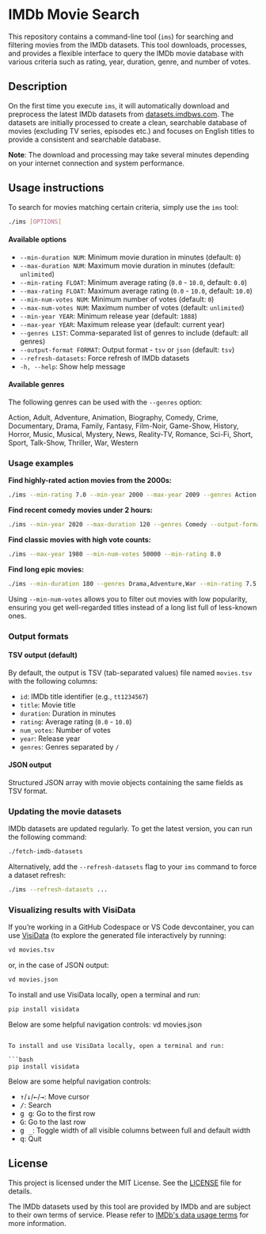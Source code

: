 # IMDb Movie Search

This repository contains a command-line tool (`ims`) for searching and filtering
movies from the IMDb datasets. This tool downloads, processes, and provides a
flexible interface to query the IMDb movie database with various criteria such
as rating, year, duration, genre, and number of votes.

## Description

On the first time you execute `ims`, it will automatically download and
preprocess the latest IMDb datasets from
[datasets.imdbws.com](https://datasets.imdbws.com). The datasets are initially
processed to create a clean, searchable database of movies (excluding TV series,
episodes etc.) and focuses on English titles to provide a consistent and
searchable database.

**Note**: The download and processing may take several minutes depending on your
internet connection and system performance.

## Usage instructions

To search for movies matching certain criteria, simply use the `ims` tool:

```bash
./ims [OPTIONS]
```

#### Available options

- `--min-duration NUM`: Minimum movie duration in minutes (default: `0`)
- `--max-duration NUM`: Maximum movie duration in minutes (default: `unlimited`)
- `--min-rating FLOAT`: Minimum average rating (`0.0` - `10.0`, default: `0.0`)
- `--max-rating FLOAT`: Maximum average rating (`0.0` - `10.0`, default: `10.0`)
- `--min-num-votes NUM`: Minimum number of votes (default: `0`)
- `--max-num-votes NUM`: Maximum number of votes (default: `unlimited`)
- `--min-year YEAR`: Minimum release year (default: `1888`)
- `--max-year YEAR`: Maximum release year (default: current year)
- `--genres LIST`: Comma-separated list of genres to include (default: all
   genres)
- `--output-format FORMAT`: Output format - `tsv` or `json` (default: `tsv`)
- `--refresh-datasets`: Force refresh of IMDb datasets
- `-h, --help`: Show help message

#### Available genres

The following genres can be used with the `--genres` option:

  Action, Adult, Adventure, Animation, Biography, Comedy, Crime, Documentary,
  Drama, Family, Fantasy, Film-Noir, Game-Show, History, Horror, Music, Musical,
  Mystery, News, Reality-TV, Romance, Sci-Fi, Short, Sport, Talk-Show, Thriller,
  War, Western

### Usage examples

**Find highly-rated action movies from the 2000s:**

```bash
./ims --min-rating 7.0 --min-year 2000 --max-year 2009 --genres Action --min-num-votes 100000
```

**Find recent comedy movies under 2 hours:**

```bash
./ims --min-year 2020 --max-duration 120 --genres Comedy --output-format json
```

**Find classic movies with high vote counts:**

```bash
./ims --max-year 1980 --min-num-votes 50000 --min-rating 8.0
```

**Find long epic movies:**

```bash
./ims --min-duration 180 --genres Drama,Adventure,War --min-rating 7.5
```

Using `--min-num-votes` allows you to filter out movies with low popularity,
ensuring you get well-regarded titles instead of a long list full of less-known
ones.

### Output formats

#### TSV output (default)

By default, the output is TSV (tab-separated values) file named `movies.tsv`
with the following columns:

- `id`: IMDb title identifier (e.g., `tt1234567`)
- `title`: Movie title
- `duration`: Duration in minutes
- `rating`: Average rating (`0.0` - `10.0`)
- `num_votes`: Number of votes
- `year`: Release year
- `genres`: Genres separated by ` / `

#### JSON output

Structured JSON array with movie objects containing the same fields as TSV
format.

### Updating the movie datasets

IMDb datasets are updated regularly. To get the latest version, you can run the
following command:

```bash
./fetch-imdb-datasets
```

Alternatively, add the `--refresh-datasets` flag to your `ims` command to force
a dataset refresh:

```bash
./ims --refresh-datasets ...
```

### Visualizing results with VisiData

If you’re working in a GitHub Codespace or VS Code devcontainer, you can use
[VisiData](https://visidata.org/) (to explore the generated file interactively
by running:

```bash
vd movies.tsv
```

or, in the case of JSON output:

```bash
vd movies.json
```

To install and use VisiData locally, open a terminal and run:

```bash
pip install visidata
```

Below are some helpful navigation controls:
vd movies.json
```

To install and use VisiData locally, open a terminal and run:

```bash
pip install visidata
```

Below are some helpful navigation controls:
- <kbd>↑</kbd>/<kbd>↓</kbd>/<kbd>←</kbd>/<kbd>→</kbd>: Move cursor
- <kbd>/</kbd>: Search
- <kbd>g g</kbd>: Go to the first row
- <kbd>G</kbd>: Go to the last row
- <kbd>g _</kbd>: Toggle width of all visible columns between full and default
  width
- <kbd>q</kbd>: Quit

## License

This project is licensed under the MIT License. See the [LICENSE](LICENSE) file
for details.

The IMDb datasets used by this tool are provided by IMDb and are subject to
their own terms of service. Please refer to
[IMDb's data usage terms](https://help.imdb.com/article/imdb/general-information/can-i-use-imdb-data-in-my-software/G5JTRESSHJBBHTGX)
for more information.
